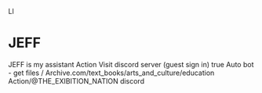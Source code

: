 Ll
# JEFF
JEFF is my assistant 
Action
Visit discord server (guest sign in) true 
Auto bot - get files / Archive.com/text_books/arts_and_culture/education
Action/@THE_EXIBITION_NATION discord
